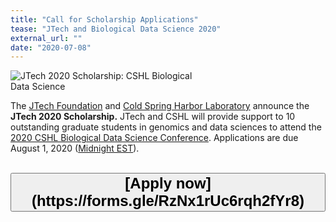 ```yaml
---
title: "Call for Scholarship Applications"
tease: "JTech and Biological Data Science 2020"
external_url: ""
date: "2020-07-08"
---
```


<img src="/src/jxtx/cshl_jtech.png" class="float-right figure-img img-fluid rounded" style="max-width: 20rem;" alt="JTech 2020 Scholarship: CSHL Biological Data Science">

The [JTech Foundation](https://give.communityfunded.com/o/eberly/i/eberly-college-of-science/s/jtech#CommunityI39hubL9) and [Cold Spring Harbor Laboratory](https://www.cshl.edu/) announce the **JTech 2020 Scholarship.** JTech and CSHL will provide support to 10 outstanding graduate students in genomics and data sciences to attend the [2020 CSHL Biological Data Science Conference](https://meetings.cshl.edu/meetings.aspx?meet=DATA&year=20). Applications are due August 1, 2020 ([Midnight EST](https://www.timeanddate.com/worldclock/fixedtime.html?msg=CSHL+JTech+Deadline&iso=20200801T00&p1=3705)).

<br />
<div class="text-center">
<button type="button" class="btn btn-secondary" style="font-size: x-large; font-weight: 600;">
[Apply now](https://forms.gle/RzNx1rUc6rqh2fYr8)</button>
</div>
